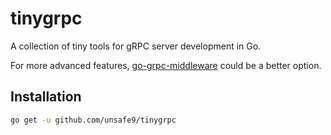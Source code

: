 # tinygrpc

A collection of tiny tools for gRPC server development in Go.

For more advanced features, [go-grpc-middleware](https://github.com/grpc-ecosystem/go-grpc-middleware) could be a better option.

## Installation
```bash
go get -u github.com/unsafe9/tinygrpc
```
